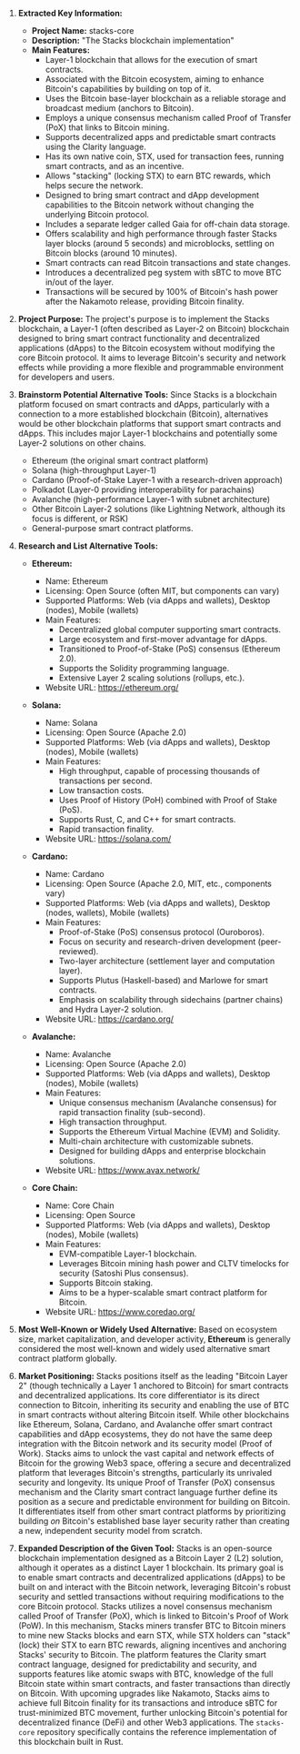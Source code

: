 1.  **Extracted Key Information:**
    *   **Project Name:** stacks-core
    *   **Description:** "The Stacks blockchain implementation"
    *   **Main Features:**
        *   Layer-1 blockchain that allows for the execution of smart contracts.
        *   Associated with the Bitcoin ecosystem, aiming to enhance Bitcoin's capabilities by building on top of it.
        *   Uses the Bitcoin base-layer blockchain as a reliable storage and broadcast medium (anchors to Bitcoin).
        *   Employs a unique consensus mechanism called Proof of Transfer (PoX) that links to Bitcoin mining.
        *   Supports decentralized apps and predictable smart contracts using the Clarity language.
        *   Has its own native coin, STX, used for transaction fees, running smart contracts, and as an incentive.
        *   Allows "stacking" (locking STX) to earn BTC rewards, which helps secure the network.
        *   Designed to bring smart contract and dApp development capabilities to the Bitcoin network without changing the underlying Bitcoin protocol.
        *   Includes a separate ledger called Gaia for off-chain data storage.
        *   Offers scalability and high performance through faster Stacks layer blocks (around 5 seconds) and microblocks, settling on Bitcoin blocks (around 10 minutes).
        *   Smart contracts can read Bitcoin transactions and state changes.
        *   Introduces a decentralized peg system with sBTC to move BTC in/out of the layer.
        *   Transactions will be secured by 100% of Bitcoin's hash power after the Nakamoto release, providing Bitcoin finality.

2.  **Project Purpose:**
    The project's purpose is to implement the Stacks blockchain, a Layer-1 (often described as Layer-2 on Bitcoin) blockchain designed to bring smart contract functionality and decentralized applications (dApps) to the Bitcoin ecosystem without modifying the core Bitcoin protocol. It aims to leverage Bitcoin's security and network effects while providing a more flexible and programmable environment for developers and users.

3.  **Brainstorm Potential Alternative Tools:**
    Since Stacks is a blockchain platform focused on smart contracts and dApps, particularly with a connection to a more established blockchain (Bitcoin), alternatives would be other blockchain platforms that support smart contracts and dApps. This includes major Layer-1 blockchains and potentially some Layer-2 solutions on other chains.

    *   Ethereum (the original smart contract platform)
    *   Solana (high-throughput Layer-1)
    *   Cardano (Proof-of-Stake Layer-1 with a research-driven approach)
    *   Polkadot (Layer-0 providing interoperability for parachains)
    *   Avalanche (high-performance Layer-1 with subnet architecture)
    *   Other Bitcoin Layer-2 solutions (like Lightning Network, although its focus is different, or RSK)
    *   General-purpose smart contract platforms.

4.  **Research and List Alternative Tools:**

    *   **Ethereum:**
        *   Name: Ethereum
        *   Licensing: Open Source (often MIT, but components can vary)
        *   Supported Platforms: Web (via dApps and wallets), Desktop (nodes), Mobile (wallets)
        *   Main Features:
            *   Decentralized global computer supporting smart contracts.
            *   Large ecosystem and first-mover advantage for dApps.
            *   Transitioned to Proof-of-Stake (PoS) consensus (Ethereum 2.0).
            *   Supports the Solidity programming language.
            *   Extensive Layer 2 scaling solutions (rollups, etc.).
        *   Website URL: https://ethereum.org/

    *   **Solana:**
        *   Name: Solana
        *   Licensing: Open Source (Apache 2.0)
        *   Supported Platforms: Web (via dApps and wallets), Desktop (nodes), Mobile (wallets)
        *   Main Features:
            *   High throughput, capable of processing thousands of transactions per second.
            *   Low transaction costs.
            *   Uses Proof of History (PoH) combined with Proof of Stake (PoS).
            *   Supports Rust, C, and C++ for smart contracts.
            *   Rapid transaction finality.
        *   Website URL: https://solana.com/

    *   **Cardano:**
        *   Name: Cardano
        *   Licensing: Open Source (Apache 2.0, MIT, etc., components vary)
        *   Supported Platforms: Web (via dApps and wallets), Desktop (nodes, wallets), Mobile (wallets)
        *   Main Features:
            *   Proof-of-Stake (PoS) consensus protocol (Ouroboros).
            *   Focus on security and research-driven development (peer-reviewed).
            *   Two-layer architecture (settlement layer and computation layer).
            *   Supports Plutus (Haskell-based) and Marlowe for smart contracts.
            *   Emphasis on scalability through sidechains (partner chains) and Hydra Layer-2 solution.
        *   Website URL: https://cardano.org/

    *   **Avalanche:**
        *   Name: Avalanche
        *   Licensing: Open Source (Apache 2.0)
        *   Supported Platforms: Web (via dApps and wallets), Desktop (nodes), Mobile (wallets)
        *   Main Features:
            *   Unique consensus mechanism (Avalanche consensus) for rapid transaction finality (sub-second).
            *   High transaction throughput.
            *   Supports the Ethereum Virtual Machine (EVM) and Solidity.
            *   Multi-chain architecture with customizable subnets.
            *   Designed for building dApps and enterprise blockchain solutions.
        *   Website URL: https://www.avax.network/

    *   **Core Chain:**
        *   Name: Core Chain
        *   Licensing: Open Source
        *   Supported Platforms: Web (via dApps and wallets), Desktop (nodes), Mobile (wallets)
        *   Main Features:
            *   EVM-compatible Layer-1 blockchain.
            *   Leverages Bitcoin mining hash power and CLTV timelocks for security (Satoshi Plus consensus).
            *   Supports Bitcoin staking.
            *   Aims to be a hyper-scalable smart contract platform for Bitcoin.
        *   Website URL: https://www.coredao.org/

5.  **Most Well-Known or Widely Used Alternative:**
    Based on ecosystem size, market capitalization, and developer activity, **Ethereum** is generally considered the most well-known and widely used alternative smart contract platform globally.

6.  **Market Positioning:**
    Stacks positions itself as the leading "Bitcoin Layer 2" (though technically a Layer 1 anchored to Bitcoin) for smart contracts and decentralized applications. Its core differentiator is its direct connection to Bitcoin, inheriting its security and enabling the use of BTC in smart contracts without altering Bitcoin itself. While other blockchains like Ethereum, Solana, Cardano, and Avalanche offer smart contract capabilities and dApp ecosystems, they do not have the same deep integration with the Bitcoin network and its security model (Proof of Work). Stacks aims to unlock the vast capital and network effects of Bitcoin for the growing Web3 space, offering a secure and decentralized platform that leverages Bitcoin's strengths, particularly its unrivaled security and longevity. Its unique Proof of Transfer (PoX) consensus mechanism and the Clarity smart contract language further define its position as a secure and predictable environment for building on Bitcoin. It differentiates itself from other smart contract platforms by prioritizing building *on* Bitcoin's established base layer security rather than creating a new, independent security model from scratch.

7.  **Expanded Description of the Given Tool:**
    Stacks is an open-source blockchain implementation designed as a Bitcoin Layer 2 (L2) solution, although it operates as a distinct Layer 1 blockchain. Its primary goal is to enable smart contracts and decentralized applications (dApps) to be built on and interact with the Bitcoin network, leveraging Bitcoin's robust security and settled transactions without requiring modifications to the core Bitcoin protocol. Stacks utilizes a novel consensus mechanism called Proof of Transfer (PoX), which is linked to Bitcoin's Proof of Work (PoW). In this mechanism, Stacks miners transfer BTC to Bitcoin miners to mine new Stacks blocks and earn STX, while STX holders can "stack" (lock) their STX to earn BTC rewards, aligning incentives and anchoring Stacks' security to Bitcoin. The platform features the Clarity smart contract language, designed for predictability and security, and supports features like atomic swaps with BTC, knowledge of the full Bitcoin state within smart contracts, and faster transactions than directly on Bitcoin. With upcoming upgrades like Nakamoto, Stacks aims to achieve full Bitcoin finality for its transactions and introduce sBTC for trust-minimized BTC movement, further unlocking Bitcoin's potential for decentralized finance (DeFi) and other Web3 applications. The `stacks-core` repository specifically contains the reference implementation of this blockchain built in Rust.